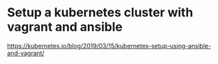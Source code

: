# Setup a kubernetes cluster with vagrant and ansible

https://kubernetes.io/blog/2019/03/15/kubernetes-setup-using-ansible-and-vagrant/ 